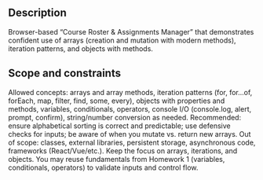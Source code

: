 ## Description
Browser-based “Course Roster & Assignments Manager” that demonstrates confident use of arrays (creation and mutation with modern methods), iteration patterns, and objects with methods. 

## Scope and constraints
Allowed concepts: arrays and array methods, iteration patterns (for, for…of, forEach, map, filter, find, some, every), objects with properties and methods, variables, conditionals, operators, console I/O (console.log, alert, prompt, confirm), string/number conversion as needed.
Recommended: ensure alphabetical sorting is correct and predictable; use defensive checks for inputs; be aware of when you mutate vs. return new arrays.
Out of scope: classes, external libraries, persistent storage, asynchronous code, frameworks (React/Vue/etc.). Keep the focus on arrays, iterations, and objects. You may reuse fundamentals from Homework 1 (variables, conditionals, operators) to validate inputs and control flow.